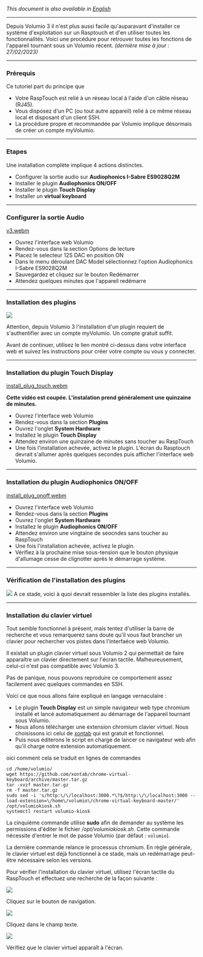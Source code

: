 
*This document is also available in [English](https://github.com/audiophonics/rasptouch_volumio3/blob/main/readme.md)*

---

Depuis Volumio 3 il n'est plus aussi facile qu'auparavant d'installer ce système d'exploitation sur un Rasptouch et d'en utiliser toutes les fonctionnalités. Voici une procédure pour retrouver toutes les fonctions de l'appareil tournant sous un Volumio récent.
*(dernière mise à jour : 27/02/2023)*

---
### Prérequis

Ce tutoriel part du principe que

- Votre RaspTouch est relié à un réseau local à l'aide d'un câble réseau (RJ45).
- Vous disposez d'un PC (ou tout autre appareil) relié à ce même réseau local et disposant d'un client SSH.
- La procédure propre et recommandée par Volumio implique désormais de créer un compte myVolumio.

---

### Etapes

Une installation complète implique 4 actions distinctes.

- Configurer la sortie audio sur **Audiophonics I-Sabre ES9028Q2M**
- Installer le plugin **Audiophonics ON/OFF**
- Installer le plugin **Touch Display**
- Installer un **virtual keyboard**

---

### Configurer la sortie Audio

[v3.webm](https://user-images.githubusercontent.com/17196909/221600807-02cff53e-8563-437f-bbd8-a374be4bf305.webm)

- Ouvrez l'interface web Volumio
- Rendez-vous dans la section Options de lecture
- Placez le selecteur 12S DAC en position ON
- Dans le menu déroulant DAC Model sélectionnez l'option Audiophonics I-Sabre ES9028Q2M
- Sauvegardez et cliquez sur le bouton Redémarrer
- Attendez quelques minutes que l'appareil redémarre
 
---

### Installation des plugins

 ![](https://www.audiophonics.fr/img/cms/Images/Blog/rasptouch_volumio_2023/account.jpg)

Attention, depuis Volumio 3 l'installation d'un plugin requiert de s'authentifier avec un compte myVolumio. Un compte gratuit suffit.

Avant de continuer, utilisez le lien montré ci-dessus dans votre interface web et suivez les instructions pour créer votre compte ou vous y connecter.

---

### Installation du plugin Touch Display

[install_plug_touch.webm](https://user-images.githubusercontent.com/17196909/221601003-36e21e7e-5f86-4767-984d-b7302654005e.webm)

   **Cette vidéo est coupée. L'instalation prend généralement une quinzaine de minutes.**

- Ouvrez l'interface web Volumio
- Rendez-vous dans la section **Plugins**
- Ouvrez l'onglet **System Hardware**
- Installez le plugin **Touch Display**
- Attendez environ une quinzaine de minutes sans toucher au RaspTouch
- Une fois l'installation achevée, activez le plugin. L'écran du Rasptouch devrait s'allumer après quelques secondes puis afficher l'interface web Volumio.
 
---

### Installation du plugin Audiophonics ON/OFF

[install_plug_onoff.webm](https://user-images.githubusercontent.com/17196909/221601317-113f8d25-94a0-4f31-adeb-a2accccdcf47.webm)

- Ouvrez l'interface web Volumio
- Rendez-vous dans la section **Plugins**
- Ouvrez l'onglet **System Hardware**
- Installez le plugin **Audiophonics ON/OFF**
- Attendez environ une vingtaine de seocndes sans toucher au RaspTouch
- Une fois l'installation achevée, activez le plugin.
- Vérifiez à la prochaine mise sous-tension que le bouton physique d'allumage cesse de clignotter après le démarrage système.
 
---

### Vérification de l'installation des plugins

 ![](https://www.audiophonics.fr/img/cms/Images/Blog/rasptouch_volumio_2023/plugins.jpg)
 A ce stade, voici à quoi devrait ressembler la liste des plugins installés.

---

### Installation du clavier virtuel

Tout semble fonctionnel à présent, mais tentez d'utiliser la barre de recherche et vous remarquerez sans doute qu'il vous faut brancher un clavier pour rechercher vos pistes dans l'interfaéce web Volumio.

Il existait un plugin clavier virtuel sous Volumio 2 qui permettait de faire apparaître un clavier directement sur l'écran tactile. Malheureusement, celui-ci n'est pas compatible avec Volumio 3.

Pas de panique, nous pouvons reproduire ce comportement assez facilement avec quelques commandes en SSH.

Voici ce que nous allons faire expliqué en langage vernaculaire :

- Le plugin **Touch Display** est un simple navigateur web type chromium installé et lancé automatiquement au démarrage de l'appareil tournant sous Volumio.
- Nous allons télécharger une extension chromium clavier virtuel. Nous choisissons ici celui de [xontab](https://github.com/xontab/chrome-virtual-keyboard) qui est gratuit et fonctionnel.
- Puis nous éditerons le script en charge de lancer ce navigateur web afin qu'il charge notre extension automatiquement.
 
oici comment cela se traduit en lignes de commandes

 ```
cd /home/volumio/
wget https://github.com/xontab/chrome-virtual-keyboard/archive/master.tar.gz
tar -xvzf master.tar.gz
rm -f master.tar.gz
sudo sed -i 's/http:\/\/localhost:3000.*\?$/http:\/\/localhost:3000 --load-extension=\/home\/volumio\/chrome-virtual-keyboard-master/'  /opt/volumiokiosk.sh
systemctl restart volumio-kiosk
```

La cinquième commande utilise **sudo** afin de demander au système les permissions d'éditer le fichier */opt/volumiokiosk.sh*. Cette commande nécessite d'entrer le mot de passe Volumio (par défaut : ```volumio```).

La dernière commande relance le processus chromium. En règle générale, le clavier virtuel est déjà fonctionnel à ce stade, mais un redémarrage peut-être nécessaire selon les versions.

Pour vérifier l'installation du clavier virtuel, utilisez l'écran tactile du RaspTouch et effectuez une recherche de la façon suivante :

![](https://www.audiophonics.fr/img/cms/Images/Blog/rasptouch_volumio_2023/keyboard_0.jpg)

Cliquez sur le bouton de navigation.

![](https://www.audiophonics.fr/img/cms/Images/Blog/rasptouch_volumio_2023/keyboard_1.jpg)

Cliquez dans le champ texte.

![](https://www.audiophonics.fr/img/cms/Images/Blog/rasptouch_volumio_2023/keyboard_2.jpg)

Vérifiez que le clavier virtuel apparaît à l'écran.
 
